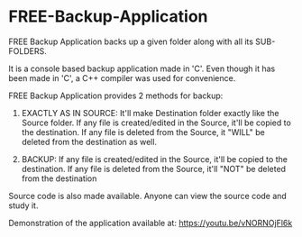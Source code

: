 # FREE-Backup-Application
FREE Backup Application backs up a given folder along with all its SUB-FOLDERS.

It is a console based backup application made in 'C'. Even though it has been made in 'C', a C++ compiler was used for convenience.

FREE Backup Application provides 2 methods for backup:

1. EXACTLY AS IN SOURCE:
It'll make Destination folder exactly like the Source folder. 
If any file is created/edited in the Source, it'll be copied to the destination.
If any file is deleted from the Source, it "WILL" be deleted from the destination as well.

2. BACKUP:
If any file is created/edited in the Source, it'll be copied to the destination.
If any file is deleted from the Source, it'll "NOT" be deleted from the destination

Source code is also made available. Anyone can view the source code and study it.

Demonstration of the application available at:
https://youtu.be/vNORNOjFl6k
